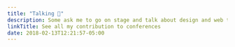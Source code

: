 ```yaml
---
title: "Talking 🎩"
description: Some ask me to go on stage and talk about design and web topics
linkTitle: See all my contribution to conferences
date: 2018-02-13T12:21:57-05:00
---
```

